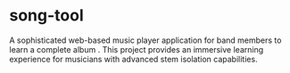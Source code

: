 # song-tool
A sophisticated web-based music player application for band members to learn a complete album . This project provides an immersive learning experience for musicians with advanced stem isolation capabilities.
